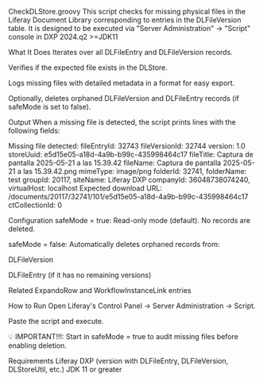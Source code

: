 CheckDLStore.groovy
This script checks for missing physical files in the Liferay Document Library corresponding to entries in the DLFileVersion table. It is designed to be executed via "Server Administration" → "Script" console in DXP 2024.q2 >=JDK11

What It Does
Iterates over all DLFileEntry and DLFileVersion records.

Verifies if the expected file exists in the DLStore.

Logs missing files with detailed metadata in a format for easy export.

Optionally, deletes orphaned DLFileVersion and DLFileEntry records (if safeMode is set to false).

Output
When a missing file is detected, the script prints lines with the following fields:

Missing file detected:
  fileEntryId: 32743
  fileVersionId: 32744
  version: 1.0
  storeUuid: e5d15e05-a18d-4a9b-b99c-435998464c17
  fileTitle: Captura de pantalla 2025-05-21 a las 15.39.42
  fileName: Captura de pantalla 2025-05-21 a las 15.39.42.png
  mimeType: image/png
  folderId: 32741, folderName: test
  groupId: 20117, siteName: Liferay DXP
  companyId: 36048738074240, virtualHost: localhost
  Expected download URL: /documents/20117/32741/101/e5d15e05-a18d-4a9b-b99c-435998464c17
  ctCollectionId: 0


Configuration
safeMode = true: Read-only mode (default). No records are deleted.

safeMode = false: Automatically deletes orphaned records from:

DLFileVersion

DLFileEntry (if it has no remaining versions)

Related ExpandoRow and WorkflowInstanceLink entries

How to Run
Open Liferay's Control Panel → Server Administration → Script.


Paste the script and execute.

💡 IMPORTANT!!!: Start in safeMode = true to audit missing files before enabling deletion.

Requirements
Liferay DXP (version with DLFileEntry, DLFileVersion, DLStoreUtil, etc.)
JDK 11 or greater
